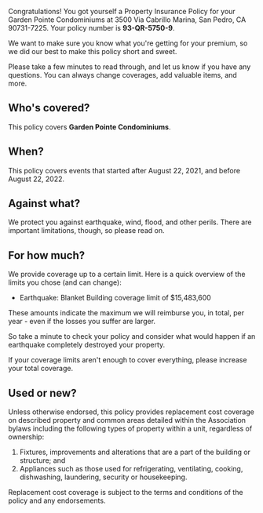 Congratulations! You got yourself a Property Insurance Policy for your Garden Pointe Condominiums at 3500 Via Cabrillo Marina, San Pedro, CA 90731-7225. Your policy number is **93-QR-5750-9**.

We want to make sure you know what you're getting for your premium, so we did our best to make this policy short and sweet.

Please take a few minutes to read through, and let us know if you have any questions. You can always change coverages, add valuable items, and more.

## Who's covered?
This policy covers **Garden Pointe Condominiums**.

## When?
This policy covers events that started after August 22, 2021, and before August 22, 2022.

## Against what?
We protect you against earthquake, wind, flood, and other perils. There are important limitations, though, so please read on.

## For how much?
We provide coverage up to a certain limit. Here is a quick overview of the limits you chose (and can change):

- Earthquake: Blanket Building coverage limit of $15,483,600

These amounts indicate the maximum we will reimburse you, in total, per year - even if the losses you suffer are larger.

So take a minute to check your policy and consider what would happen if an earthquake completely destroyed your property. 

If your coverage limits aren't enough to cover everything, please increase your total coverage. 

## Used or new?
Unless otherwise endorsed, this policy provides replacement cost coverage on described property and common areas detailed within the Association bylaws including the following types of property within a unit, regardless of ownership:

1. Fixtures, improvements and alterations that are a part of the building or structure; and
2. Appliances such as those used for refrigerating, ventilating, cooking, dishwashing, laundering, security or housekeeping.

Replacement cost coverage is subject to the terms and conditions of the policy and any endorsements.